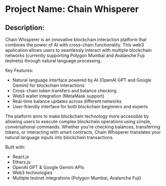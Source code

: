# Project Name: Chain Whisperer

## Description:

Chain Whisperer is an innovative blockchain interaction platform that combines the power of AI with cross-chain functionality. This web3 application allows users to seamlessly interact with multiple blockchain networks (currently supporting Polygon Mumbai and Avalanche Fuji testnets) through natural language processing.

Key Features:
- Natural language interface powered by AI (OpenAI GPT and Google Gemini) for blockchain interactions
- Cross-chain token transfers and balance checking
- Web3 wallet integration (MetaMask support)
- Real-time balance updates across different networks
- User-friendly interface for both blockchain beginners and experts

The platform aims to make blockchain technology more accessible by allowing users to execute complex blockchain operations using simple, conversational commands. Whether you're checking balances, transferring tokens, or interacting with smart contracts, Chain Whisperer translates your natural language inputs into blockchain transactions.

Built with:
- React.js
- Ethers.js
- OpenAI GPT & Google Gemini APIs
- Web3 technologies
- Multiple testnet integrations (Polygon Mumbai, Avalanche Fuji)